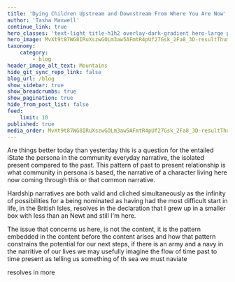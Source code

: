 ```yaml
---
title: 'Dying Children Upstream and Downstream From Where You Are Now'
author: 'Tasha Maxwell'
continue_link: true
hero_classes: 'text-light title-h1h2 overlay-dark-gradient hero-large parallax'
hero_image: MvXt9t87WG8IRuXszwGOLm3aw5AFmtR4pUf27Gsk_2Fa8_3D-resultThumbUrl.jpg
taxonomy:
    category:
        - blog
header_image_alt_text: Mountains
hide_git_sync_repo_link: false
blog_url: /blog
show_sidebar: true
show_breadcrumbs: true
show_pagination: true
hide_from_post_list: false
feed:
    limit: 10
published: true
media_order: MvXt9t87WG8IRuXszwGOLm3aw5AFmtR4pUf27Gsk_2Fa8_3D-resultThumbUrl.jpg
---
```


Are things better today than yesterday this is a question for the entailed iState the persona in the community everyday narrative, the isolated present compared to the past. This pattern of past to present relationship is what community in persona is based, the narrative of a character living here now coming through this or that common narrative.

Hardship narratives are both valid and cliched simultaneously as the infinity of possibilities for a  being nominated as having had the most difficult start in life, in the British Isles, resolves in the declaration that I grew up in a smaller box with less than an Newt and still I'm here.

The issue that concerns us here, is not the content, it is the pattern embedded in the content before the content arises and how that pattern constrains the potential for our next steps, if there is an army and a navy in the narritive of our lives we may usefully imagine the flow of time past to time present as telling us something of th sea we must naviate  

resolves in more 